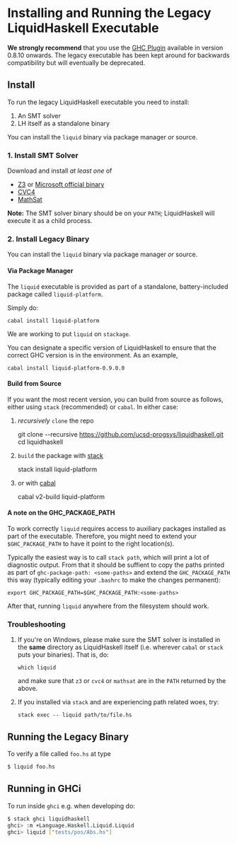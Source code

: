 # Installing and Running the Legacy LiquidHaskell Executable

**We strongly recommend** that you use the [GHC Plugin](plugin.md) 
available in version 0.8.10 onwards. The legacy executable has been 
kept around for backwards compatibility but will eventually be deprecated.


## Install

To run the legacy LiquidHaskell executable you need to install:

1. An SMT solver
2. LH itself as a standalone binary

You can install the `liquid` binary via package manager *or* source.

### 1. Install SMT Solver

Download and install *at least one* of

+ [Z3](https://github.com/Z3Prover/z3/releases) or [Microsoft official binary](https://www.microsoft.com/en-us/download/details.aspx?id=52270)
+ [CVC4](http://cvc4.cs.stanford.edu/web/)
+ [MathSat](http://mathsat.fbk.eu/download.html)

**Note:** The SMT solver binary should be on your `PATH`; LiquidHaskell will execute it as a child process.

### 2. Install Legacy Binary

You can install the `liquid` binary via package manager *or* source.

#### Via Package Manager

The `liquid` executable is provided as part of a standalone,
battery-included package called `liquid-platform`.

Simply do:

    cabal install liquid-platform

We are working to put `liquid` on `stackage`.

You can designate a specific version of LiquidHaskell to
ensure that the correct GHC version is in the environment. 
As an example,

    cabal install liquid-platform-0.9.0.0

#### Build from Source

If you want the most recent version, you can build from source as follows,
either using `stack` (recommended) or `cabal`. In either case:

1. *recursively* `clone` the repo 

    git clone --recursive https://github.com/ucsd-progsys/liquidhaskell.git
    cd liquidhaskell

2. `build` the package with [stack][stack] 

    stack install liquid-platform

3. or with [cabal][cabal] 

    cabal v2-build liquid-platform

#### A note on the GHC_PACKAGE_PATH

To work correctly `liquid` requires access to auxiliary packages
installed as part of the executable. Therefore, you might need to 
extend your `$GHC_PACKAGE_PATH` to have it point to the right location(s). 

Typically the easiest way is to call `stack path`, which will print 
a lot of diagnostic output. From that it should be suffient to copy 
the paths printed as part of `ghc-package-path: <some-paths>` and 
extend the `GHC_PACKAGE_PATH` this way (typically editing your `.bashrc` 
to make the changes permanent):

```
export GHC_PACKAGE_PATH=$GHC_PACKAGE_PATH:<some-paths>
```

After that, running `liquid` anywhere from the filesystem should work.

### Troubleshooting

1. If you're on Windows, please make sure the SMT solver is installed
    in the **same** directory as LiquidHaskell itself (i.e. wherever
    `cabal` or `stack` puts your binaries). That is, do:

    ```
    which liquid
    ```

    and make sure that `z3` or `cvc4` or `mathsat` are in the `PATH`
    returned by the above.

2. If you installed via `stack` and are experiencing path related woes, try:

    ```
    stack exec -- liquid path/to/file.hs
    ```

## Running the Legacy Binary

To verify a file called `foo.hs` at type

```bash
$ liquid foo.hs
```

## Running in GHCi

To run inside `ghci` e.g. when developing do:

```bash
$ stack ghci liquidhaskell
ghci> :m +Language.Haskell.Liquid.Liquid
ghci> liquid ["tests/pos/Abs.hs"]
```


[stack]: https://github.com/commercialhaskell/stack/blob/master/doc/install_and_upgrade.md
[cabal]: https://www.haskell.org/cabal/